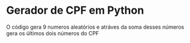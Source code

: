 # Gerador de CPF em Python 
O código gera 9 numeros aleatórios e atráves da soma desses números gera os últimos dois números do CPF